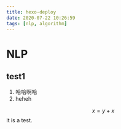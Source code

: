 ```yaml
---
title: hexo-deploy
date: 2020-07-22 10:26:59
tags: [nlp, algorithm]
---
```


# NLP 

## test1

1. 哈哈啊哈
2. heheh 

$$
x = y+x
$$
it is a test.